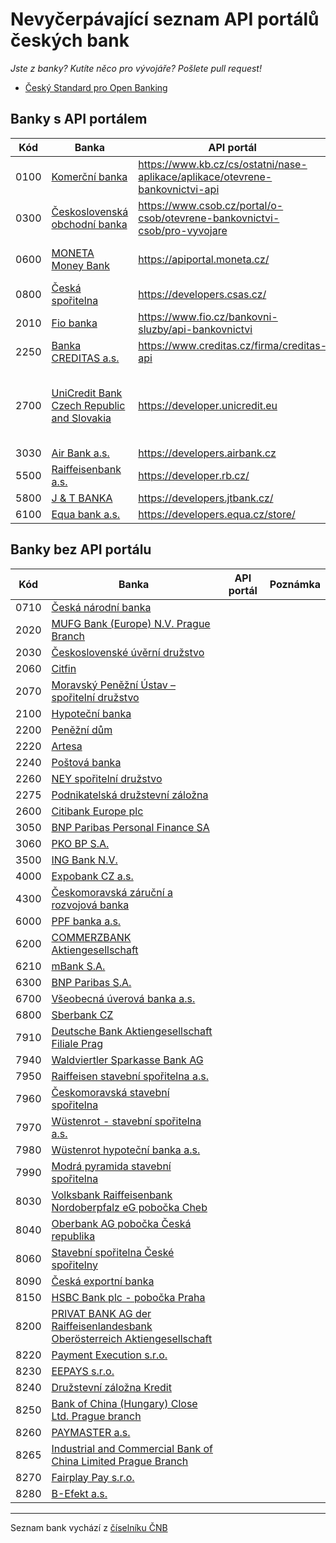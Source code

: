 # Nevyčerpávající seznam API portálů českých bank

*Jste z banky? Kutíte něco pro vývojáře? Pošlete pull request!*

- [Český Standard pro Open Banking ](https://www.czech-ba.cz/cs/aktivity/standardy/cesky-standard-pro-open-banking)

<!--Zatím není zveřejněná dokumentace-->

## Banky s API portálem

| Kód | Banka | API portál | Poznámka |
| --- | --- | --- | --- |
| 0100 | [Komerční banka](https://www.kb.cz) | https://www.kb.cz/cs/ostatni/nase-aplikace/aplikace/otevrene-bankovnictvi-api | Zatím není zveřejněná dokumentace |
| 0300 | [Československá obchodní banka](https://www.csob.cz) | https://www.csob.cz/portal/o-csob/otevrene-bankovnictvi-csob/pro-vyvojare | Zatím není zveřejněná dokumentace |
| 0600 | [MONETA Money Bank](https://www.moneta.czv) | https://apiportal.moneta.cz/ | Zatím není zveřejněná dokumentace |
| 0800 | [Česká spořitelna](https://www.csas.cz) | https://developers.csas.cz/ | |
| 2010 | [Fio banka](https://www.fio.cz) | https://www.fio.cz/bankovni-sluzby/api-bankovnictvi | |
| 2250 | [Banka CREDITAS a.s.](https://www.creditas.cz) | https://www.creditas.cz/firma/creditas-api | |
| 2700 | [UniCredit Bank Czech Republic and Slovakia](https://www.unicredit.cz) | https://developer.unicredit.eu | Zřejmě globální portál, který ale explicitně uvádí CZ pobočku |
| 3030 | [Air Bank a.s.](https://www.airbank.cz) | https://developers.airbank.cz | |
| 5500 | [Raiffeisenbank a.s.](https://www.rb.cz) | https://developer.rb.cz/ | |
| 5800 | [J & T BANKA](https://www.jtbank.cz) | https://developers.jtbank.cz/ | |
| 6100 | [Equa bank a.s.](https://www.equabank.cz) | https://developers.equa.cz/store/ | |

## Banky bez API portálu

| Kód | Banka | API portál | Poznámka |
| --- | --- | --- | --- |
| 0710 | [Česká národní banka](https://www.cnb.cz) | |
| 2020 | [MUFG Bank (Europe) N.V. Prague Branch](http://www.bk.mufg.jp/global/globalnetwork/emea/prague.html) | |
| 2030 | [Československé úvěrní družstvo](https://www.csud.eu/) | |
| 2060 | [Citfin](https://www.citfin.cz/) | |
| 2070 | [Moravský Peněžní Ústav – spořitelní družstvo](https://www.mpu.cz/) | |
| 2100 | [Hypoteční banka](https://www.hypotecnibanka.cz/) | |
| 2200 | [Peněžní dům](http://www.peneznidum.cz/) | |
| 2220 | [Artesa](https://www.artesa.cz) | |
| 2240 | [Poštová banka](https://www.postovabanka.sk/cz/) | |
| 2260 | [NEY spořitelní družstvo](https://www.ney.cz/) | |
| 2275 | [Podnikatelská družstevní záložna](http://www.penezniustav.cz/) | |
| 2600 | [Citibank Europe plc](http://www.citibank.cz) | |
| 3050 | [BNP Paribas Personal Finance SA](http://www.bnpparibas.cz/) | |
| 3060 | [PKO BP S.A.](https://www.pkobp.pl/pkobppl-en/international-banking/czech-branch/) | |
| 3500 | [ING Bank N.V.](http://www.ingbank.cz) | |
| 4000 | [Expobank CZ a.s.](https://www.expobank.cz/) | |
| 4300 | [Českomoravská záruční a rozvojová banka](https://www.cmzrb.cz/) | |
| 6000 | [PPF banka a.s.](https://www.ppfbanka.cz/) | |
| 6200 | [COMMERZBANK Aktiengesellschaft](https://www.commerzbank.cz/) | |
| 6210 | [mBank S.A.](https://www.mbank.cz) | |
| 6300 | [BNP Paribas S.A.](http://www.bnpparibas.cz/) | | |
| 6700 | [Všeobecná úverová banka a.s.](http://www.vub.cz) | |
| 6800 | [Sberbank CZ](https://www.sberbankcz.cz/) | |
| 7910 | [Deutsche Bank Aktiengesellschaft Filiale Prag](https://www.db.com/czechrepublic/) | |
| 7940 | [Waldviertler Sparkasse Bank AG](https://www.wspk.cz/) | |
| 7950 | [Raiffeisen stavební spořitelna a.s.](https://www.rsts.cz/) | |
| 7960 | [Českomoravská stavební spořitelna](https://www.cmss.cz/) | |
| 7970 | [Wüstenrot - stavební spořitelna a.s.](https://www.wuestenrot.cz/) | |
| 7980 | [Wüstenrot hypoteční banka a.s.](https://www.wuestenrot.cz/) | |
| 7990 | [Modrá pyramida stavební spořitelna](https://www.modrapyramida.cz/) | |
| 8030 | [Volksbank Raiffeisenbank Nordoberpfalz eG pobočka Cheb](http://www.vr-nopf.cz/) | |
| 8040 | [Oberbank AG pobočka Česká republika](https://www.oberbank.cz/) | |
| 8060 | [Stavební spořitelna České spořitelny](https://www.burinka.cz/) | |
| 8090 | [Česká exportní banka](https://www.ceb.cz) | |
| 8150 | [HSBC Bank plc - pobočka Praha](http://www.hsbc.cz/) | |
| 8200 | [PRIVAT BANK AG der Raiffeisenlandesbank Oberösterreich Aktiengesellschaft](https://www.privatbank.at/eBusiness/01_template1/1199065680270660255-1199067790978653034_1206035587291261039_1207865949009465887-1207865321147647686-NA-4-NA-NA-NA.html) | |
| 8220 | [Payment Execution s.r.o.](http://payment-execution.com/) | |
| 8230 | [EEPAYS s.r.o.](http://eepaysystem.com/) | |
| 8240 | [Družstevní záložna Kredit](http://www.dzk.cz/) | |
| 8250 | [Bank of China (Hungary) Close Ltd. Prague branch](http://www.bankofchina.com/hu/sub_en/aboutus/ab3/201701/t20170115_8450165.html) | |
| 8260 | [PAYMASTER a.s.](https://saifu.ai/) | |
| 8265 | [Industrial and Commercial Bank of China Limited Prague Branch](http://www.icbc.com.cn/ICBC/%E6%B5%B7%E5%A4%96%E5%88%86%E8%A1%8C/%E5%B8%83%E6%8B%89%E6%A0%BC%E7%BD%91%E7%AB%99/CZ/%E5%AE%A2%E6%88%B7%E6%9C%8D%E5%8A%A1/%E6%9C%8D%E5%8A%A1%E5%85%AC%E5%91%8A/) | |
| 8270 | [Fairplay Pay s.r.o.](https://fpay.online/) | |
| 8280 | [B-Efekt a.s.](http://www.b-efekt.cz/) | |

---
Seznam bank vychází z [číselníku ČNB](https://www.cnb.cz/cs/platebni_styk/ucty_kody_bank)